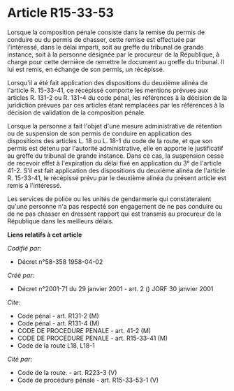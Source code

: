 # Article R15-33-53

Lorsque la composition pénale consiste dans la remise du permis de conduire ou du permis de chasser, cette remise est
effectuée par l'intéressé, dans le délai imparti, soit au greffe du tribunal de grande instance, soit à la personne désignée
par le procureur de la République, à charge pour cette dernière de remettre le document au greffe du tribunal. Il lui est
remis, en échange de son permis, un récépissé.

Lorsqu'il a été fait application des dispositions du deuxième alinéa de l'article R. 15-33-41, ce récépissé comporte les
mentions prévues aux articles R. 131-2 ou R. 131-4 du code pénal, les références à la décision de la juridiction prévues par
ces articles étant remplacées par les références à la décision de validation de la composition pénale.

Lorsque la personne a fait l'objet d'une mesure administrative de rétention ou de suspension de son permis de conduire en
application des dispositions des articles L. 18 ou L. 18-1 du code de la route, et que son permis est détenu par l'autorité
administrative, elle en apporte le justificatif au greffe du tribunal de grande instance. Dans ce cas, la suspension cesse de
recevoir effet à l'expiration du délai fixé en application du 3° de l'article 41-2. S'il est fait application des
dispositions du deuxième alinéa de l'article R. 15-33-41, le récépissé prévu par le deuxième alinéa du présent article est
remis à l'intéressé.

Les services de police ou les unités de gendarmerie qui constateraient qu'une personne n'a pas respecté son engagement de ne
pas conduire ou de ne pas chasser en dressent rapport qui est transmis au procureur de la République dans les meilleurs
délais.

**Liens relatifs à cet article**

_Codifié par_:

  - Décret n°58-358 1958-04-02

_Créé par_:

  - Décret n°2001-71 du 29 janvier 2001 - art. 2 () JORF 30 janvier 2001

_Cite_:

  - Code pénal - art. R131-2 (M)
  - Code pénal - art. R131-4 (M)
  - CODE DE PROCEDURE PENALE - art. 41-2 (M)
  - CODE DE PROCEDURE PENALE - art. R15-33-41 (M)
  - Code de la route L18, L18-1

_Cité par_:

  - Code de la route. - art. R223-3 (V)
  - Code de procédure pénale - art. R15-33-53-1 (V)
